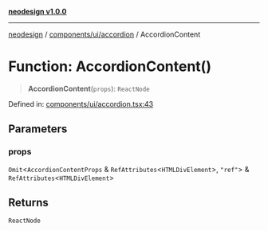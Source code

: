 [**neodesign v1.0.0**](../../../../README.md)

***

[neodesign](../../../../modules.md) / [components/ui/accordion](../README.md) / AccordionContent

# Function: AccordionContent()

> **AccordionContent**(`props`): `ReactNode`

Defined in: [components/ui/accordion.tsx:43](https://github.com/mladjom/neodesign/blob/12ebc446849a001345c104056aef95c6372b148e/components/ui/accordion.tsx#L43)

## Parameters

### props

`Omit`\<`AccordionContentProps` & `RefAttributes`\<`HTMLDivElement`\>, `"ref"`\> & `RefAttributes`\<`HTMLDivElement`\>

## Returns

`ReactNode`
